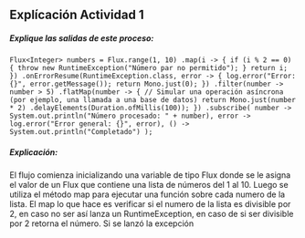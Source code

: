 ## Explícación Actividad 1 

##### Explique las salidas de este proceso:

`
Flux<Integer> numbers = Flux.range(1, 10)
    .map(i -> {
        if (i % 2 == 0) {
            throw new RuntimeException("Número par no permitido");
        }
        return i;
    })
    .onErrorResume(RuntimeException.class, error -> {
        log.error("Error: {}", error.getMessage());
        return Mono.just(0);
    })
    .filter(number -> number > 5)
    .flatMap(number -> {
        // Simular una operación asíncrona (por ejemplo, una llamada a una base de datos)
        return Mono.just(number * 2)
                .delayElements(Duration.ofMillis(100));
    })
    .subscribe(
        number -> System.out.println("Número procesado: " + number),
        error -> log.error("Error general: {}", error),
        () -> System.out.println("Completado")
    );
  `


##### Explicación:
El flujo comienza inicializando una variable de tipo Flux<Integer> donde se le asigna el valor de un Flux que contiene una lista de números del 1 al 10. Luego se utiliza el método map
para ejecutar una función sobre cada numero de la lista. El map lo que hace es verificar si el numero de la lista es divisible por 2, en caso no ser así lanza un RuntimeException, en caso
de si ser divisible por 2 retorna el número. Si se lanzó la excepción




